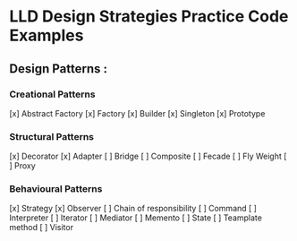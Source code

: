 # LLD Design Strategies Practice Code Examples

## Design Patterns :

### Creational Patterns
[x] Abstract Factory
[x] Factory
[x] Builder
[x] Singleton
[x] Prototype

### Structural Patterns
[x] Decorator
[x] Adapter
[ ] Bridge
[ ] Composite
[ ] Fecade
[ ] Fly Weight
[ ] Proxy

### Behavioural Patterns
[x] Strategy 
[x] Observer
[ ] Chain of responsibility
[ ] Command
[ ] Interpreter
[ ] Iterator
[ ] Mediator
[ ] Memento
[ ] State
[ ] Teamplate method
[ ] Visitor
